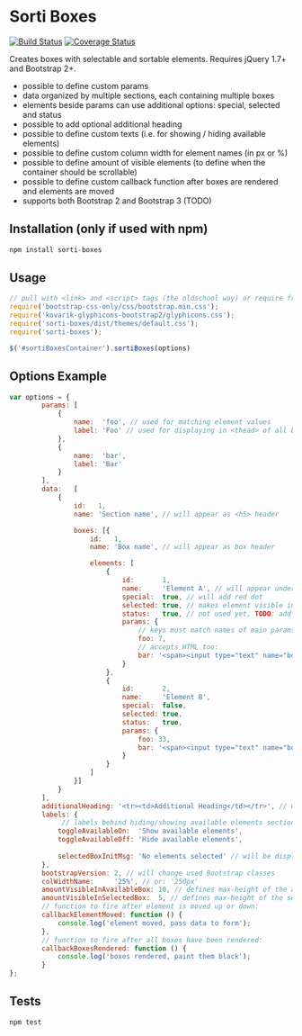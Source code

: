 
Sorti Boxes
=========

[![Build Status](https://travis-ci.org/folmert/sorti-boxes.svg?branch=master)](https://travis-ci.org/folmert/sorti-boxes)
[![Coverage Status](https://coveralls.io/repos/github/folmert/sorti-boxes/badge.svg?branch=master)](https://coveralls.io/github/folmert/sorti-boxes?branch=master)

Creates boxes with selectable and sortable elements. Requires jQuery 1.7+ and Bootstrap 2+.
- possible to define custom params
- data organized by multiple sections, each containing multiple boxes
- elements beside params can use additional options: special, selected and status
- possible to add optional additional heading
- possible to define custom texts (i.e. for showing / hiding available elements)
- possible to define custom column width for element names (in px or %)
- possible to define amount of visible elements (to define when the container should be scrollable)
- possible to define custom callback function after boxes are rendered and elements are moved
- supports both Bootstrap 2 and Bootstrap 3 (TODO)

## Installation (only if used with npm)

  ```javascript
  npm install sorti-boxes
  ```

## Usage

```javascript
// pull with <link> and <script> tags (the oldschool way) or require from node_modules (more advised):
require('bootstrap-css-only/css/bootstrap.min.css');
require('kovarik-glyphicons-bootstrap2/glyphicons.css');
require('sorti-boxes/dist/themes/default.css');
require('sorti-boxes');

$('#sortiBoxesContainer').sortiBoxes(options)
```

## Options Example

```javascript
var options = {
        params: [
            {
                name:  'foo', // used for matching element values
                label: 'Foo' // used for displaying in <thead> of all boxes
            },
            {
                name:  'bar',
                label: 'Bar'
            }
        ],
        data:   [
            {
                id:   1,
                name: 'Section name', // will appear as <h5> header

                boxes: [{
                    id:   1,
                    name: 'Box name', // will appear as box header

                    elements: [
                        {
                            id:       1,
                            name:     'Element A', // will appear under Name column
                            special:  true, // will add red dot
                            selected: true, // makes element visible in selected area
                            status:   true, // not used yet, TODO: add new class when element.status == true
                            params: {
                                // keys must match names of main params
                                foo: 7,
                                // accepts HTML too:                                
                                bar: '<span><input type="text" name="box[1][element][1][bar]" value="9"></span>'
                            }
                        },
                        {
                            id:       2,
                            name:     'Element B',
                            special:  false,
                            selected: true,
                            status:   true,
                            params: {
                                foo: 33,
                                bar: '<span><input type="text" name="box[1][element][2][bar]" value="46"></span>'                                
                            }
                        }
                    ]
                }]
            }
        ],
        additionalHeading: '<tr><td>Additional Heading</td></tr>', // will be appended to <thead>, to all boxes
        labels: {
             // labels behind hiding/showing available elements section:
            toggleAvailableOn:  'Show available elements',
            toggleAvailableOff: 'Hide available elements',
             
            selectedBoxInitMsg: 'No elements selected' // will be displayed if no elements are selected
        },
        bootstrapVersion: 2, // will change used Bootstrap classes
        colWidthName:     '25%', // or: '250px'
        amountVisibleInAvailableBox: 10, // defines max-height of the available elements section
        amountVisibleInSelectedBox:  5, // defines max-height of the selected elements section
        // function to fire after element is moved up or down:
        callbackElementMoved: function () {
            console.log('element moved, pass data to form');
        },
        // function to fire after all boxes have been rendered:
        callbackBoxesRendered: function () {
            console.log('boxes rendered, paint them black');
        }
};
```

## Tests

  ```
  npm test
  ```
